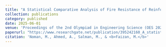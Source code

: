 ```yaml
---
title: "A Statistical Comparative Analysis of Fire Resistance of Reinforced Concrete (RC) and Concrete Filled Steel Tubular (CFST) Columns using Deep Learning"
collection: publications
category: published
date: 2025-06-01
venue: 'Proceedings of the 2nd Olympiad in Engineering Science (OES 2025), University of Stavanger, Oslo, Norway'
paperurl: "https://www.researchgate.net/publication/395242160_A_statistical_comparative_analysis_of_fire_resistance_of_reinforced_concrete_RC_and_concrete_filled_steel_tubular_CFST_columns_using_deep_learning"
citation: 'Noman, M., Ahmed, A., Salman, M., & <b>Faizan, M.</b>'
---
```

